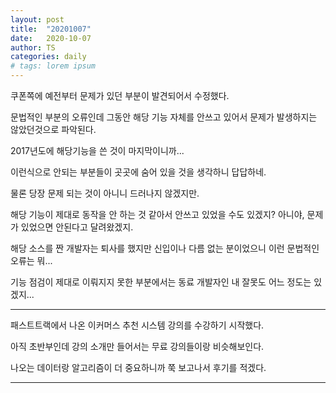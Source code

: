 ```yaml
---
layout: post
title:  "20201007"
date:   2020-10-07
author: TS
categories: daily
# tags: lorem ipsum
---
```


쿠폰쪽에 예전부터 문제가 있던 부분이 발견되어서 수정했다.

문법적인 부분의 오류인데 그동안 해당 기능 자체를 안쓰고 있어서 문제가 발생하지는 않았던것으로 파악된다.

2017년도에 해당기능을 쓴 것이 마지막이니까...

이런식으로 안되는 부분들이 곳곳에 숨어 있을 것을 생각하니 답답하네.

물론 당장 문제 되는 것이 아니니 드러나지 않겠지만.

해당 기능이 제대로 동작을 안 하는 것 같아서 안쓰고 있었을 수도 있겠지? 아니야, 문제가 있었으면 안된다고 달려왔겠지.

해당 소스를 짠 개발자는 퇴사를 했지만 신입이나 다름 없는 분이었으니 이런 문법적인 오류는 뭐...

기능 점검이 제대로 이뤄지지 못한 부분에서는 동료 개발자인 내 잘못도 어느 정도는 있겠지...

---

패스트트랙에서 나온 이커머스 추천 시스템 강의를 수강하기 시작했다.

아직 초반부인데 강의 소개만 들어서는 무료 강의들이랑 비슷해보인다.

나오는 데이터랑 알고리즘이 더 중요하니까 쭉 보고나서 후기를 적겠다.

---
